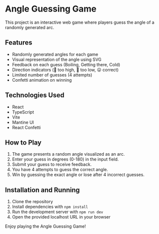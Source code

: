 # Angle Guessing Game

This project is an interactive web game where players guess the angle of a randomly generated arc.

## Features

- Randomly generated angles for each game
- Visual representation of the angle using SVG
- Feedback on each guess (Boiling, Getting there, Cold)
- Direction indicators (🔽 too high, 🔼 too low, 😛 correct)
- Limited number of guesses (4 attempts)
- Confetti animation on winning

## Technologies Used

- React
- TypeScript
- Vite
- Mantine UI
- React Confetti

## How to Play

1. The game presents a random angle visualized as an arc.
2. Enter your guess in degrees (0-180) in the input field.
3. Submit your guess to receive feedback.
4. You have 4 attempts to guess the correct angle.
5. Win by guessing the exact angle or lose after 4 incorrect guesses.

## Installation and Running

1. Clone the repository
2. Install dependencies with `npm install`
3. Run the development server with `npm run dev`
4. Open the provided localhost URL in your browser

Enjoy playing the Angle Guessing Game!
